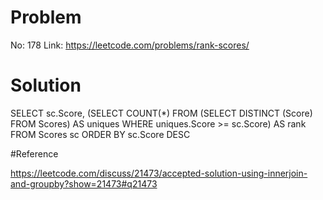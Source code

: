 # Problem

No: 178
Link: https://leetcode.com/problems/rank-scores/

# Solution

SELECT 
  sc.Score,
  (SELECT 
    COUNT(*) 
  FROM
    (SELECT DISTINCT 
      (Score) 
    FROM Scores) AS uniques 
  WHERE uniques.Score >= sc.Score) AS rank 
FROM
  Scores sc 
ORDER BY sc.Score DESC

#Reference

https://leetcode.com/discuss/21473/accepted-solution-using-innerjoin-and-groupby?show=21473#q21473

